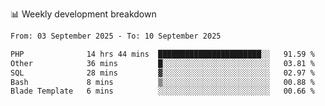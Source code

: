 📊 Weekly development breakdown
<!--START_SECTION:waka-->

```txt
From: 03 September 2025 - To: 10 September 2025

PHP              14 hrs 44 mins  ███████████████████████░░   91.59 %
Other            36 mins         █░░░░░░░░░░░░░░░░░░░░░░░░   03.81 %
SQL              28 mins         ▓░░░░░░░░░░░░░░░░░░░░░░░░   02.97 %
Bash             8 mins          ▒░░░░░░░░░░░░░░░░░░░░░░░░   00.88 %
Blade Template   6 mins          ░░░░░░░░░░░░░░░░░░░░░░░░░   00.66 %
```

<!--END_SECTION:waka-->
